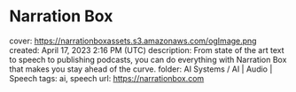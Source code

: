 # Narration Box

cover: https://narrationboxassets.s3.amazonaws.com/ogImage.png
created: April 17, 2023 2:16 PM (UTC)
description: From state of the art text to speech to publishing podcasts, you can do everything with Narration Box that makes you stay ahead of the curve.
folder: AI Systems / AI | Audio | Speech
tags: ai, speech
url: https://narrationbox.com